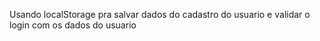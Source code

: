 Usando localStorage pra salvar dados do cadastro do usuario e validar o login com os dados do usuario
